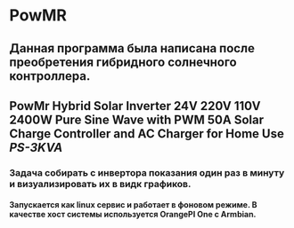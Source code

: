 # PowMR

## Данная программа была написана  после преобретения гибридного солнечного контроллера.
## PowMr Hybrid Solar Inverter 24V 220V 110V 2400W Pure Sine Wave with PWM 50A Solar Charge Controller and AC Charger for Home Use *PS-3KVA*
### Задача собирать с инвертора показания один раз в минуту и визуализировать их в видк графиков.
#### Запускается как linux сервис и работает в фоновом режиме. В качестве хост системы используется OrangePI One с Armbian.
